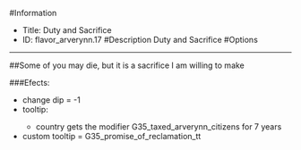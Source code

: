 #Information
 - Title: Duty and Sacrifice
 - ID: flavor_arverynn.17
#Description
Duty and Sacrifice
#Options

___
##Some of you may die, but it is a sacrifice I am willing to make

###Efects:<ul><li>change dip = -1</li><li>tooltip:</li><ul><li>country gets the modifier G35_taxed_arverynn_citizens for 7 years</li></ul><li>custom tooltip = G35_promise_of_reclamation_tt</li></ul>
